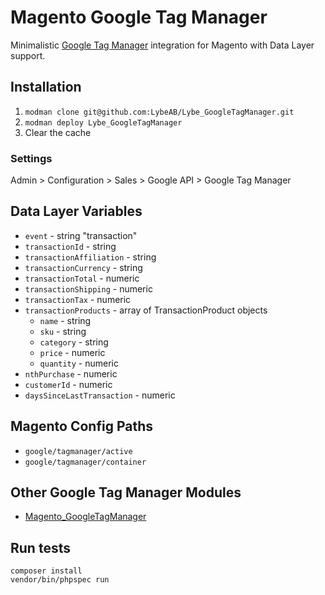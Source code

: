 # Magento Google Tag Manager

Minimalistic [Google Tag Manager](https://www.google.com/tagmanager/) integration for Magento with Data Layer support.

## Installation

1. `modman clone git@github.com:LybeAB/Lybe_GoogleTagManager.git`
2. `modman deploy Lybe_GoogleTagManager`
3. Clear the cache

### Settings

Admin > Configuration > Sales > Google API > Google Tag Manager


## Data Layer Variables

* `event` - string "transaction"
* `transactionId` - string
* `transactionAffiliation` - string
* `transactionCurrency` - string
* `transactionTotal` - numeric
* `transactionShipping` - numeric
* `transactionTax` - numeric
* `transactionProducts` - array of TransactionProduct objects
    * `name` - string
    * `sku` - string
    * `category` - string
    * `price` - numeric
    * `quantity` - numeric
* `nthPurchase` - numeric
* `customerId` - numeric
* `daysSinceLastTransaction` - numeric


## Magento Config Paths

* `google/tagmanager/active`
* `google/tagmanager/container`


## Other Google Tag Manager Modules

* [Magento_GoogleTagManager](https://github.com/CVM/Magento_GoogleTagManager)

## Run tests
    composer install
    vendor/bin/phpspec run